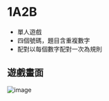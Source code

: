 # 1A2B
- 單人遊戲
- 四個號碼，題目含重複數字
- 配對以每個數字配對一次為規則
## 遊戲畫面
![image](https://github.com/weichen-chungyo/Game-1A2B/blob/master/image/0917.png)
